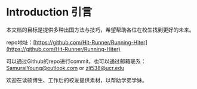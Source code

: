 # Introduction 引言

本文档的目标是提供多种出国方法与技巧，希望帮助各位在校生找到更好的未来。

repo地址：[https://github.com/Hit-Runner/Running-Hiter](https://github.com/Hit-Runner/Running-Hiter)

可以通过Github的repo进行commit，也可以通过邮箱联系：SamuraiYoung@outlook.com or zli538@ucr.edu &#x20;

欢迎在读硕博生、工作后的校友提供素材，以帮助学弟学妹。
